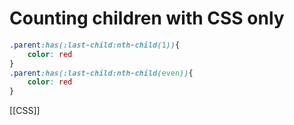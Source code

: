 # Counting children with CSS only
```css
.parent:has(:last-child:nth-child(1)){
	color: red
}
.parent:has(:last-child:nth-child(even)){
	color: red
}
```

[[CSS]]